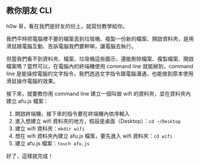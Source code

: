 ## 教你朋友 CLI

h0w 哥，看在我們是好友的份上，就寫份教學給你。

我們平時把電腦裡不要的檔案丟到垃圾桶、複製一份新的檔案、開啟資料夾，是用滑鼠跟電腦互動、告訴電腦我們要幹嘛，讓電腦去執行。

但當我們看不到資料夾、檔案、垃圾桶這些圖示，還能刪除檔案、複製檔案、開啟檔案嗎？當然可以，在電腦內的終端機使用 command line 就能辦到，command line 是能操控電腦的文字指令，我們透過文字指令跟電腦溝通，也能做到原本使用滑鼠操作電腦的效果。

接下來，就要教你用 command line 建立一個叫做 wifi 的資料夾，並在資料夾內建立 afu.js 檔案：

1. 開啟終端機，接下來的指令要在終端機內依序輸入
2. 進入想建立 wifi 資料夾的地方，假設是桌面（Desktop）：`cd ~/Desktop`
3. 建立 wifi 資料夾：`mkdir wifi`
4. 想在 wifi 資料夾內建立 afu.js 檔案，要先進入 wifi 資料夾：`cd wifi`
5. 建立 afu.js 檔案：`touch afu.js`

好了，這樣就完成！